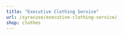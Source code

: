 ```yaml
---
title: "Executive Clothing Service"
url: /syracuse/executive-clothing-service/
shop: clothes
---
```

